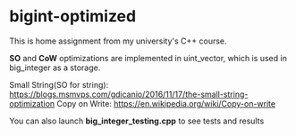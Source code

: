 # bigint-optimized

This is home assignment from my university's C++ course.

**SO** and **CoW** optimizations are implemented in uint_vector, which is used in big_integer as a storage.

Small String(SO for string): https://blogs.msmvps.com/gdicanio/2016/11/17/the-small-string-optimization
Copy on Write:  https://en.wikipedia.org/wiki/Copy-on-write

You can also launch **big_integer_testing.cpp** to see tests and results